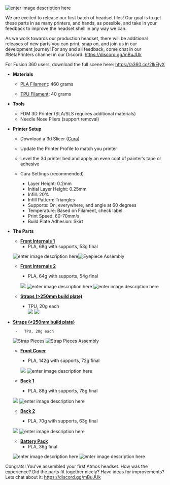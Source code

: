 
![enter image description here](https://lh3.googleusercontent.com/43BG5MUEyx7X-owoL4x_4E0_WkKS_zfmk8UUg_qK5pMBhJnRpMWrpGYay-QIOLux_W41EVIwOJo)

We are excited to release our first batch of headset files! Our goal is to get these parts in as many printers, and hands, as possible, and take in your feedback to improve the headset shell in any way we can.

As we work towards our production headset, there will be additional releases of new parts you can print, snap on, and join us in our development journey! 
For any and all feedback, come chat in our #BetaPrinters channel in our Discord: https://discord.gg/mBuJUk

For Fusion 360 users, download the full scene here: https://a360.co/2IkElyX

 -   **Materials**

		-  	[PLA Filament](https://www.amazon.com/HATCHBOX-3D-Filament-Dimensional-Accuracy/dp/B00J0GMMP6/ref=asc_df_B00J0GMMP6/?tag=hyprod-20&linkCode=df0&hvadid=312157487430&hvpos=1o3&hvnetw=g&hvrand=8594393979776861531&hvpone=&hvptwo=&hvqmt=&hvdev=c&hvdvcmdl=&hvlocint=&hvlocphy=9031945&hvtargid=pla-381707140557&psc=1): 460 grams 
	    
		-   [TPU Filament](https://www.amazon.com/NinjaTek-CHEETAH-Flexible-Filament-1-75MM/dp/B01J6KKT9G/ref=sr_1_1_sspa?keywords=ninjatek+cheetah+snow&qid=1559183691&s=industrial&sr=1-1-spons&psc=1): 40 grams
    

 -   **Tools**
		-   FDM 3D Printer (SLA/SLS requires additional materials)
		-  Needle Nose Pliers (support removal)
    
 -   **Printer Setup**
   
		-   Download a 3d Slicer ([Cura](https://ultimaker.com/en/products/ultimaker-cura-software?utm_source=cura&utm_medium=software&utm_campaign=sw-update))
	    
		-   Update the Printer Profile to match you printer
	    
		-   Level the 3d printer bed and apply an even coat of painter’s tape or adhesive
	    
		-   Cura Settings (recommended)
			-   Layer Height: 0.2mm
			-   Initial Layer Height: 0.25mm
			-   Infill: 20%
			-   Infill Pattern: Triangles
			-   Supports: On, everywhere, and angle at 60 degrees
			-   Temperature: Based on Filament, check label
			-   Print Speed: 60-70mm/s
			-   Build Plate Adhesion: Skirt



 - **The Parts**

	 -  [**Front Internals 1**](https://github.com/atmosxr/atmos-cad/tree/master/Front_Internals_1)
		 - PLA, 68g with supports, 53g final
		 
	![enter image description here](https://lh3.googleusercontent.com/zY8tWkmXOvHNCb9LZ8arov31gRxmtPkGfmMVptRgfzbejozMas6UqnZeHhSguALWV7Z6ok_W6XY "Front Internals 1 Buildplate")![](https://lh3.googleusercontent.com/VrCWfXrNbtdqF6I5mEuiBugP82HZQwREIaESiNfEVnXrOZwyqUmh3fE6zC4RFpQbkuDIfNP3d5s "Eyepiece Assembly")

	-   [**Front Internals 2**](https://github.com/atmosxr/atmos-cad/tree/master/Front_Internals_2)
	    
	    -   PLA, 64g with supports, 54g final
	        
		![
	](https://lh3.googleusercontent.com/LP5xGYyEAo-bthTDHuyKmHNj0INaOtTDWn_kIS0RymaTBsmcZ82dtmfkfGzX65-_4D96mPaCVNQ "Front Internals 2 Buildplate")
	![enter image description here](https://lh3.googleusercontent.com/0xrP6mluJkvQsQl6rsxD-ChbcBjtATUkMHjW_Grtl6D0MRo1Rx_y9mofzgxFojF5t4LUqafcC4s)
	       ![enter image description here](https://lh3.googleusercontent.com/6wicVMBEAnqODwlhhCknw6UQdv83xdO_pPiFaEBz5T98ZjTzQ5RlNs-REnpH8qJqyaoCgrUvffw)

	-  [**Straps (>250mm build plate)**](https://github.com/atmosxr/atmos-cad/tree/master/Straps_Full)
	    
	    -   TPU, 20g each	        
	![
	](https://lh3.googleusercontent.com/nK1uMrTk8aYANSvr6kSVQnJUjk0M-x63WVEzPeWumgTD0R8JXCID6Fi3J5xphKRtEp-DnRWLSxM "Strap")
![
](https://lh3.googleusercontent.com/KoEa010QMkeBs816nCAsqLpbbUYrDMS1I3RpDZTlfXUeLmc_9Ihbbj4Lm1WzTgYG_cEohm0qnbo "Straps_Assembly")
-  [**Straps (<250mm build plate)**](https://github.com/atmosxr/atmos-cad/tree/master/Straps_Pieces)
	    
	    -   TPU, 20g each	        
	![](https://lh3.googleusercontent.com/dTqtQQMqFjvK7NflEMRfbtQNXiQ4rfkKkwEVs7Tpwmg-7_YdkQx5OWBoV0haNxVIee5Ob5W0zSE "Strap Pieces")
	![](https://lh3.googleusercontent.com/COhh-rSLdtVPcx0fQYzIkEcFEwrL5dr0HOegshgVF0BNjgAH2lkQWlIbVPPFOZW8yN4ugi5UaRg "Strap Pieces Assembly")


	-   [**Front Cover**](https://github.com/atmosxr/atmos-cad/tree/master/Front_Cover)
	    
	    -   PLA, 142g with supports, 72g final
		        
		![
	](https://lh3.googleusercontent.com/S5l0a2l1asN2iw1S36M-8Hdx41qS5ZerEFxXQd99gdBbX567aUR9qok_LWfHX3F1uln1OLndUwY "FrontCover")
![enter image description here](https://lh3.googleusercontent.com/XgpglyUPkGZkQ6Q9WR6Rk2bXDG4aEQ9pVupDm_iCcCWic6jvFXTG6VpL5AWPbORxwpF-0Xhx790 "FrontCover_Assembly")
	-   [**Back 1**](https://github.com/atmosxr/atmos-cad/tree/master/Back_1)
	    
		-   PLA, 88g with supports, 78g final
		    
	![
	](https://lh3.googleusercontent.com/eMlFrdefv9TH79Zby-0XwgaziW-WpQ9MfMWeC9mNieOiSIaQ9Rtoe73BAk0zekz3a3J9XqsJCfo "Back_1")
![enter image description here](https://lh3.googleusercontent.com/Z22kBaIwpGJkRLK2Hc1CD78JEuORi-O0mhK6d7WyfLEDo0ghetP4XYlrKtUZBQOuJfluYK57V9E "Back_Foam_Assembly")
	-   [**Back 2**](https://github.com/atmosxr/atmos-cad/tree/master/Back_2)
	    
	    -   PLA, 70g with supports, 63g final
	        
	![
	](https://lh3.googleusercontent.com/425Q4XpVsqGuFB08r1kPpiA0KRu2IbjfhF8KwYm-uXzI-wJu22OB1rmGujzZ3vJ0Zl9MCHPs7p4 "Back_2")
![enter image description here](https://lh3.googleusercontent.com/BelBvihiKf3r6gY1f79Zfy39EB6As0iHzsj1pRQVvlNVB6B2Et0ZAzU0w_HlJpht9VmN3XB5r_8 "Back_Back_Assembly")

	-   [**Battery Pack**](https://github.com/atmosxr/atmos-cad/tree/master/Battery_Pack)
	    -   PLA, 36g final

	![enter image description here](https://lh3.googleusercontent.com/OqM5jQuczf6wRaBVkY0kguJdHHCJKp9mOaJviTm9-3ic1rIAChkhe-JOMwlhVNFjsGIbFT-RKTo "Battery_Pack")
![enter image description here](https://lh3.googleusercontent.com/VogDwC11_gmmY-VTfN0o4ve7OV4z-b9mNwi4bA3QakYamn28UnuBk7KRnM_KyIuiZOxuRhfkXzE "Battery_Assembly")



Congrats! You've assembled your first Atmos headset. How was the experience? Did the parts fit together nicely? Have ideas for improvements? Lets chat about it:  https://discord.gg/mBuJUk
